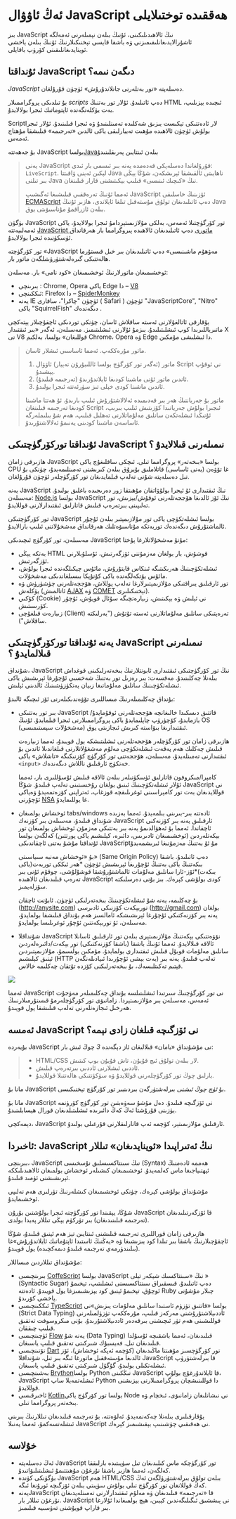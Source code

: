 # ئەڭ ئاۋۋال JavaScript ھەققىدە توختىلايلى

بىز JavaScript نىڭ ئالاھىدىلىكىنى، ئۇنىڭ بىلەن نېمىلەرنى ئەمەلگە ئاشۇرالايدىغانلىقىمىزنى ۋە باشقا قايسى تېخنىكىلارنىڭ ئۇنىڭ بىلەن ياخشى ئوينايدىغانلىقىنى كۆرۈپ باقايلى.

## ئۇنداقتا JavaScript دىگەن نىمە؟

*JavaScript* دەسلەپتە «تور بەتلەرنى جانلاندۇرۇش» ئۈچۈن قۇرۇلغان.

بۇ تىلدىكى پروگراممىلار *scripts* دەپ ئاتىلىدۇ. ئۇلار تور بەتنىڭ HTML ئىچىدە يېزىلىپ، بەت يۈكلەنگەندە ئاپتوماتىك ئىجرا بولالايدۇ.

Scriptلار ئادەتتىكى تېكىست يىزىق شەكلىدە تەمىنلىنىدۇ ۋە ئىجرا قىلىنىدۇ. ئۇلار ئىجرا بولۇش ئۈچۈن ئالاھىدە مۇھىت تەييارلىقى ياكى ئالدىن «تەرجىمە» قىلىشقا مۇھتاج ئەمەس.

بۇ جەھەتتە JavaScript بولسا[Java](https://en.wikipedia.org/wiki/Java_programming_language)بىلەن ئىنتايىن پەرىقلىنىدۇ



> يەنى JavaScript قۇرۇلغاندا دەسلەپكى قەدەمدە يەنە بىر ئىسمى بار ئىدى: `LiveScript`. لېكىن ئەينى ۋاقىتتا Java ناھايىتى ئالقىشقا ئېرىشكەن، شۇڭا يېڭى بىر تىلنى Java نىڭ «كىچىك ئىنىسى» قىلىپ بېكىتىشنى قارار قىلىنغان.
>
> ئەمما ئۇنىڭ تەرەققىي قىلىشىغا ئەگىشىپ JavaScript ئۆزىنىڭ خاسلىقى [ECMAScript](http://en.wikipedia.org/wiki/ECMAScript) دەپ ئاتىلىدىغان تولۇق مۇستەقىل تىلغا ئايلاندى، ھازىر ئۇنىڭ Java بىلەن ئازراقمۇ مۇناسىۋىتى يوق.



بۈگۈن JavaScript تور كۆرگۈچتىلا ئەمەس، بەلكى مۇلازىمىتېردامۇ ئىجرا بولالايدۇ، ياكى ئەمەلىيەتتە [JavaScript ماتورى](https://en.wikipedia.org/wiki/JavaScript_engine) دەپ ئاتىلىدىغان ئالاھىدە پىروگرامما بار ھەرقانداق ئۈسكۈنىدە ئىجرا بولالايدۇ.

تور كۆرگۈچتە «JavaScript مەۋھۇم ماشىنىسى» دەپ ئاتىلىدىغان بىر خىل قىستۇرما ھالەتتىكى گىرەلەشتۈرۋىتىلگەن ماتور بار.

ئوخشىمىغان ماتورلارنىڭ ئوخشىمىغان «كود نامى» بار. مەسلەن:

- بىرىنچى : Chrome, Opera ياكى Edge دا – [V8](https://en.wikipedia.org/wiki/V8_JavaScript_engine)
- ئىككىنچى: Firefox دا – [SpiderMonkey](https://en.wikipedia.org/wiki/SpiderMonkey)
- يەنە IE ئۈچۈن "چاكرا"، سافارى ( Safari ) ئۈچۈن "JavaScriptCore", "Nitro" ياكى "SquirrelFish" دىگەندەك .

يۇقارقى ئاتالغۇلارنى ئەستە ساقلاش ئاسان، چۈنكى توردىكى ئاچقۇچىلار يېتەكچى ماتىرياللىرىدا كوپ ئىشلىتىلىدۇ. بىزمۇ ئۇلارنى ئىشلىتىمىز. مەسىلەن، ئەگەر «بىر ئىقتىدار X نى V8 قوللىغان» بولسا، بەلكىم Chrome، Opera ۋە Edge دا ئىشلىشى مۇمكىن.



> ماتور مۇرەككەپ. ئەمما ئاساسىي ئىشلار ئاسان.
>
> 1. ماتور (ئەگەر تور كۆرگۈچ بولسا ئاللىبۇرۇن تەييار) ئاۋۋال Script نى ئوقۇپ يېشىدۇ.
> 2. ئاندىن ماتور ئۇنى ماشىنا كودىغا ئايلاندۇرىدۇ (تەرجىمە قىلىدۇ).
> 3. ئاندىن ماشىنا كودى خېلى تىز سۈرئەتتە ئىجرا بولىدۇ.
>
> ماتور بۇ جەرياننىڭ ھەر بىر قەدىمىدە ئەلالاشتۇرۇش ئىلىپ بارىدۇ. ئۇ ھەتتا ماشىنا كودىغا تەرجىمە قىلىنغان Script ئىجىرا بولۇش جەريانىدا كۆزىتىش ئىلىپ بىرىپ، ئۇنىڭدا ئىشلەتكەن سانلىق مەلۇماتلارنى تەھلىل قىلىپ، ھەم شۇ بىلىملەرگە ئاساسەن ماشىنا كودىنى يەنىمۇ ئەلالاشتۇرىدۇ.





## ئۇنداقتا توركۆرگۈچتىكى JavaScript نىمىلەرنى قىلالايدۇ ؟

ھازىرقى زامان JavaScript بولسا «بىخەتەر» پروگرامما تىلى. ئىچكى ساقلىغۇچ ياكى CPU غا تۆۋەن (يەنى ئاساسى) قاتلاملىق بۇيرۇق بىلەن كىرىشنى تەمىنلىمەيدۇ، چۈنكى بۇ تىل دەسلەپتە شۇنى تەلەپ قىلمايدىغان تور كۆرگۈچلەر ئۈچۈن قۇرۇلغان.

يەنە JavaScript نىڭ ئىقتىدارى ئۇ ئېجرا بولۇۋاتقان مۇھىتقا زور دەرىجىدە باغلىق بولىدۇ. مەسىلەن: [Node.js](https://wikipedia.org/wiki/Node.js) بولسا JavaScript نىڭ ئۆز ئالدىغا ھۆججەتلەرنى ئوقۇش/يېزىش، تور تەلىپىنى بىرتەرەپ قىلىش قاتارلىق ئىقتىدارلارنى قوللايدۇ.

تور كۆرگۈچتىكى JavaScript بولسا ئىشلەتكۈچى ياكى تور مۇلازىمېتىر بىلەن ئۇچۇر ئالماشتۇرۇش دىگەندەك توربەتكە مۇناسىۋەتلىك ھەرقانداق مەشخۇلاتنى ئىلىپ بارالايدۇ.



مەسىلەن، تور كۆرگۈچ ئىچىدىكى JavaScript مۇنۇ مەشخۇلاتلارغا پۇختا:

- بەتكە يېڭى HTML قوشۇش، بار بولغان مەزمۇننى ئۆزگەرتىش، ئۇسلۇبلارنى ئۆزگەرتىش.
- ئىشلەتكۈچىنىڭ ھەرىكىتىگە ئىنكاس قايتۇرۇش، مائۇس چېكىلگەندە ئىجرا بولۇش، مائۇس يۆتكەلگەندە ياكى كۇنۇپكا بىسىلغاندىكى مەشخۇلات.
- تور ئارقىلىق يىراقتىكى مۇلازىمېتىرلارغا تەلەپ يوللاش، ھۆججەتلەرنى چۈشۈرۈش ۋە يۈكلەش (ئاتالمىش [AJAX](https://en.wikipedia.org/wiki/Ajax_(پروگرامما)) ۋە [COMET](https://en.wikipedia.org/wiki/Comet_(پروگرامما)) تېخنىكىلىرى).
- كۇكىي (Cookie) نى ئېلىش ۋە بېكىتىش، زىيارەتچىگە سۇئال قويۇش، ئۇچۇر كۆرسىتىش.
- زىيارەت قىلغۇچى (Client) تەرەپتىكى سانلىق مەلۇماتلارنى ئەستە تۇتۇش ("يەرلىكتە ساقلاش").



## يەنە ئۇنداقتا توركۆرگۈچتىكى JavaScript نىمىلەرنى قىلالمايدۇ ؟

شۇنداق، JavaScript نىڭ تور كۆرگۈچتىكى ئىقتىدارى ئابونتلارنىڭ بىخەتەرلىكىنى قوغداش بىلەنلا چەكلىنىدۇ. مەقسەت: بىر رەزىل تور بەتنىڭ شەخسىي ئۇچۇرغا ئېرىشىش ياكى ئىشلەتكۈچىنىڭ سانلىق مەلۇماتىغا زىيان يەتكۈزۈشىنىڭ ئالدىنى ئېلىش.

بۇنداق چەكلىمىلەرنىڭ مىساللىرى تۆۋەندىكىلەرنى ئۆز ئىچىگە ئالىدۇ:



- بىر تور بەتتىكى JavaScript قاتتىق دىسكىدا خالىغانچە ھۆججەتلەرنى ئوقۇمايدۇ/ يازمايدۇ، كۆچۈرۈپ چاپلىمايدۇ ياكى پروگراممىلارنى ئىجرا قىلمايدۇ. ئۇنىڭ OS (مەشخۇلات سېستىمىسى) ئىقتىدارىغا بىۋاستە كىرىش ئىجازىتى يوق.

  ھازىرقى زامان تور كۆرگۈچلەر ھۆججەتلەرنى ئىشلىتىشكە يول قويىدۇ، ئەمما زىيارەت قىلىش چەكلىك ھەم پەقەت ئىشلەتكۈچى مەلۇم مەشغۇلاتلارنى قىلغاندىلا ئاندىن بۇ ئىقتىدارنى تەمىنلەيدۇ، مەسىلەن، ھۆججەتنى تور كۆرگۈچ كۆزنىكىگە «تاشلاش» ياكى `<input>` خەتكۈچ ئارقىلىق تاللاش دىگەندەك.

  كامېرا/مىكروفون قاتارلىق ئۈسكۈنىلەر بىلەن ئالاقە قىلىش ئۇسۇللىرى بار، ئەمما ئۇلار ئىشلەتكۈچىنىڭ ئىنىق بولغان رۇخسىتىنى تەلەپ قىلىدۇ. شۇڭا JavaScript نى قوللايدىغان بەت تور كامېراسىنى ئوغرىلىقچە قوزغاپ، ئەتراپنى كۆزەتمەيدۇ ۋەياكى ئۇچۇرنى [NSA](https://en.wikipedia.org/wiki/National_Security_Agency) غا يوللىمايدۇ.
- ئوخشاش بولمىغان  tabs/windows ئادەتتە بىر-بىرىنى بىلمەيدۇ. ئەمما بەزىدە شۇنداق قىلىدۇ، مەسىلەن بىر كۆزنەك JavaScript ئارقىلىق يەنە بىر كۆزنەكنى ئاچقاندا. ئەمما بۇ ئەھۋالدىمۇ يەنە بىر بەتتىكى مەزمۇن ئوخشاش بولمىغان تور بېكەتلەردىن (ئوخشىمىغان ئادىرىس، دائىرە، كېلىشىم ياكى پورتتىن) كەلگەن بولسا ئۇنداقتا مۇشۇ بەتنى ئاچقاندىكى JavaScriptمۇ ئۇ بەتنىڭ مەزمۇنىغا ئىرىشمەيدۇ

  بۇ «ئوخشاش مەنبە سىياسىتى» (Same Origin Policy) دەپ ئاتىلىدۇ. باشقا بىكەتنىڭ ياكى بەتنىڭ ئۇچۇرىغا ئېرىشىش ئۈچۈن *ھەر ئىككى توربەت(ياكى بىكەت)*ئۆز-ئارا سانلىق مەلۇمات ئالماشتۇرۇشقا قوشۇلۇشى، چوقۇم ئۇنى بىر تەرەپ قىلىدىغان ئالاھىدە JavaScript كودى بولۇشى كېرەك. بىز بۇنى دەرسلىكتە سۆزلەيمىز.

  بۇ چەكلىمە، يەنە شۇ ئىشلەتكۈچىنىڭ بىخەتەرلىكى ئۈچۈن. ئابۇنت ئاچقان (http://anysite.com) توربېكەت كۆزنىكى ئادىرسى (http://gmail.com) بولغان يەنە بىر كۆزنەكتىكى ئۇچۇرغا ئېرىشىشكە ئامالسىز ھەم بۇنداق قىلىشقا بولمايدۇ، مەسىلەن، ئۇ توربېكەتتىن ئۇچۇر ئوغرىلىسا بولمايدۇ.
- شۇنداقلا JavaScript نۆۋەتتىكى بېكەتنىڭ مۇلازىمىتېرى بىلەن تور ئارقىلىق ئاسانلا ئالاقە قىلالايدۇ. ئەمما ئۇنىڭ باشقا (باشقا كۆزنەكتىكى) تور بېكەت/دائىرەلەردىن سانلىق مەلۇمات قوبۇل قىلىش ئىقتىدارى بولمايدۇ. مۇمكىن بولسىمۇ، مۇلازىمېتىردىن ئېنىق كېلىشىم (HTTP بەت بېشى ئۇچۇرىدا ئىپادىلەنگەن) تەلەپ قىلىدۇ. يەنە بىر قېتىم تەكىتلىسەك، بۇ بىخەتەرلىكنى كۆزدە تۇتقان چەكلىمە خالاس.

![](limitations.svg)

ئەمما JavaScript نى تور كۆرگۈچنىڭ سىرتىدا ئىشلىتىلسە بۇنداق چەكلىمىلەر مەۋجۇت ئەمەس، مەسىلەن بىر مۇلازىمىتېردا. زامانىۋى تور كۆرگۈچلەرمۇ قىستۇرمىلارنىىڭ ھەرخىل ئىجازەتلەرنى تەلەپ قىلىشقا يول قويىدۇ.

## ئەمسە JavaScript نى ئۆزگىچە قىلغان زادى نېمە؟

بۇيەردە JavaScript نى مۇشۇنداق «يامان» قىلالىغان ئاز دېگەندە *3* چوڭ ئىش بار:

> + HTML/CSS لار بىلەن تولۇق ئىچ قۇيۇن، تاش قۇيۇن بوپ كىتىش.
> + ئاددىي ئىشلارنى ئاددىي بىرتەرەپ قىلىش.
> + بارلىق چوڭ تور كۆرگۈچلەرنى قوللايدۇ ۋە سۈكۈتتىكى ھالەتتىلا قوللايدۇ.



مانا بۇ JavaScript بۇ *ئۈچ چوڭ ئىشنى* بىرلەشتۈرگەن بىردىنبىر تور كۆرگۈچ تېخنىكىسى.

مانا بۇ JavaScript نى ئۆزگىچە قىلىدۇ. دەل مۇشۇ سەۋەبتىن تور كۆرگۈچ كۆرۈنمە يۈزىنى قۇرۇشتا ئەڭ كەڭ دائىرىدە ئىشلىتىلدىغان قورال ھېسابلىنىدۇ.

دېمەكچى، JavaScript ئارقىلىق مۇلازىمىتېر، كۆچمە ئەپ قاتارلىقلارنى قۇرغىلى بولىدۇ.

## ئاخىردا: JavaScript نىڭ ئەتىراپىدا «ئوينايدىغان» تىللار

بىرىنچى، JavaScript نىڭ سىنتاكسىسلىق نۇسخىسى (Syntax) ھەممە ئادەمنىڭ ئېھتىياجىغا ماس كەلمەيدۇ. ئوخشىمىغان كىشىلەر ئوخشاش بولمىغان ئالاھىدىلىككە ئېرىشىشنى ئۈمىد قىلىدۇ.

مۇشۇنداق بولۇشى كېرەك، چۈنكى ئوخشىمىغان كىشلەرنىڭ تۈرلىرى ھەم تەلىپى ئوخشىمايدۇ.

شۇڭا، يېقىندا تور كۆرگۈچتە ئىجرا بولۇشتىن بۇرۇن JavaScript قا ئۆزگەرتىلىدىغان (تەرجىمە قىلىنىدىغان) بىر تۈركۈم يېڭى تىللار پەيدا بولدى.

ھازىرقى زامان قوراللىرى تەرجىمە قىلىشنى ئىنتايىن تېز ھەم ئېنىق قىلىدۇ، شۇڭا ئاچقۇچىلارنىڭ باشقا بىر تىلدا كود يىزىشىغا ۋە «يەڭنىڭ ئاستىدا ئاپتۇماتىك ئايلاندۇرۇش»غا (بىلىندۈرمەي تەرجىمە قىلىدۇ دىمەكچىدە) يول قويىدۇ.

مۇشۇنداق تىللاردىن مىساللار:

- بىرىنچىسى [CoffeScript](https://coffeescript.org) بولسا JavaScript نىڭ «سىنتاكسىك شېكەر تېلى » (Syntactic Sugar) دەپ ئاتىلىدۇ. قىسقىراق سىنتاكسىسنى ئىشلىتىپ، تېخىمۇ ئوچۇق، تېخىمۇ ئېنىق كود يېزىشىمىزغا يول قويىدۇ. ئادەتتە Ruby چىلار مۇشۇنى ياخشى كۆرىدۇ.
- ئىككىنچىسى [TypeScript](https://www.typescriptlang.org) بولسا «قاتتىق تۈزۈم ئاستىدا سانلىق مەلۇمات يىزىش»نى (Strict Data Typing) ئاددىيلاشتۇرۇشنى مەركەز قىلىپ، مۇرەككەپ تۈزۈلمىلەرنى قوللىشىنى ھەم تۈر ئىچىشنى بىرقەدەر ئاددىيلاشتۇرىدۇ. بۇنى مىكروسوفت تەتقىق قىلىپ چىققان.
- ئۈچىنچىسى [Flow](https://flow.org/) يەنە شۇ (Data Typing) قىلىدىغان، ئەمما باشقىچە ئۇسۇلدا قىلىدىغان تىل. فەيسبۇك شىركىتى تەتقىق قىلىپ ياسىغان.
- تۆتىنچىسى [Dart](https://www.dartlang.org/) تور كۆرگۈچسىز مۇھىتتا ماڭىدىغان (كۆچمە ئەپكە ئوخشاش)، ئۆز ئالدىغا مۇستەققىل ماتورغا ئىگە بىر تىل، شۇنداقلا JavaScript قا بىرلەشتۈرۈپ ئىشلەتكىلى بولىدۇ. گۇگۇل شىركىتى تەتقىق قىلىپ ياسىغان.
- بەشىنچىسى [Brython](https://brython.info/)بولسا Python نىڭكىنى JavaScript قا ئايلاندۇرغۇچ بولۇپ، JavaScript ئىشلەتمەيلا ساپ Python دا قوللىنىشچان پروگراممىلارنى يېزىشنى قوللايدۇ.
- ئاخىرقىسى [Kotlin](https://kotlinlang.org/docs/reference/js-overview.html)بولسا تور كۆرگۈچ ياكى Node نى نىشانلىغان زامانىۋى، ئىخچام ۋە بىخەتەر پروگرامما تىلى.

يۇقارقىلىرى بىلەنلا چەكەنمەيدۇ. ئەلۋەتتە، بۇ تەرجىمە قىلىدىغان تىللارنىڭ بىرىنى ئىشلەتسەكمۇ، ئەمما يەنىلا JavaScript نى ھەقىقىي چۈشىنىپ بېقىشىمىز كېرەك.

## خۇلاسە

- ئەڭ دەسلەپتە JavaScript تور كۆرگۈچكە ماس كىلىدىغان تىل سۈپىتىدە بارلىققا كەلگەن، ئەمما ھازىر باشقا نۇرغۇن مۇھىتتىمۇ ئىشلىتىلىۋاتىدۇ.
- بۈگۈنكى كۈندە JavaScript ھەم HTML/CSS بىلەن تولۇق بىرلەشتۈرۈلگەن ئەڭ كەڭ قوللانغان تور كۆرگۈچ تىلى بولۇش سۈپىتى بىلەن ئۆزگىچە ئورۇنغا ئىگە.
- يەنەJavaScript قا «تەرجىمە» قىلىدىغان ۋە مەلۇم ئىقتىدارلارنى تەمىنلەيدىغان نۇرغۇن تىللار بار. JavaScript نى پىششىق ئىگىلىگەندىن كېيىن، ھېچ بولمىغاندا ئۇلارغا بىر قاراپ قويۇشنى تەۋسىيە قىلىمىز.
